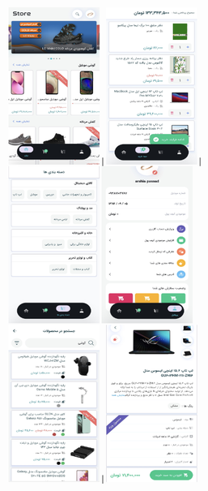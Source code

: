 <img src="https://github.com/arshiapassad/Store/blob/23704d1076dbf5cd3aeaab6d5d9dcdb57e36a9b4/file_0000986.jpg" width="180" height="310"> |
<img src="https://github.com/arshiapassad/Store/blob/23704d1076dbf5cd3aeaab6d5d9dcdb57e36a9b4/file_0000987.jpg" width="180" height="310"> |
<img src="https://github.com/arshiapassad/Store/blob/23704d1076dbf5cd3aeaab6d5d9dcdb57e36a9b4/file_0000984.jpg" width="180" height="310"> 
<img src="https://github.com/arshiapassad/Store/blob/23704d1076dbf5cd3aeaab6d5d9dcdb57e36a9b4/file_0000988.jpg" width="180" height="310">
<img src="https://github.com/arshiapassad/Store/blob/0a46e3d9477cf5ded4e493207f73e09ad56f748f/file_0000989.jpg" width="180" height="310"> |
<img src="https://github.com/arshiapassad/Store/blob/0a46e3d9477cf5ded4e493207f73e09ad56f748f/file_0000985.jpg" width="180" height="310">
